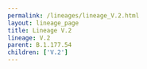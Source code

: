 ```yaml
---
permalink: /lineages/lineage_V.2.html
layout: lineage_page
title: Lineage V.2
lineage: V.2
parent: B.1.177.54
children: ['V.2']
---
```

